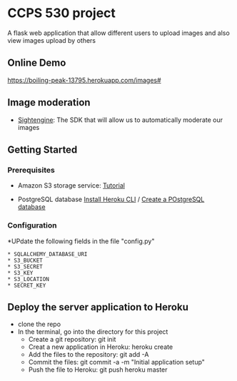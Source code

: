 # CCPS 530 project

A flask web application that allow different users to upload images and also view images upload by others


## Online Demo
https://boiling-peak-13795.herokuapp.com/images#


## Image moderation 
* [Sightengine](https://sightengine.com/): The SDK that will allow us to automatically moderate our images


## Getting Started

### Prerequisites

* Amazon S3 storage service: [Tutorial](https://www.lynda.com/Flask-tutorials/Amazon-Simple-Storage-Service-S3-setup/704154/5034692-4.html)

* PostgreSQL database [Install Heroku CLI](https://www.lynda.com/Flask-tutorials/) /  [Create a POstgreSQL database](https://www.lynda.com/Flask-tutorials/Create-PostgreSQL-database/704154/5034691-4.html)


### Configuration
*UPdate the following fields in the file "config.py"

	* SQLALCHEMY_DATABASE_URI
	* S3_BUCKET
	* S3_SECRET
	* S3_KEY
	* S3_LOCATION
	* SECRET_KEY



## Deploy the server application to Heroku
* clone the repo
* In the terminal, go into the directory for this project
	* Create a git repository: git init
	* Creat a new application in Heroku: heroku create
	* Add the files to the repository: git add -A
	* Commit the files: git commit -a -m "Initial application setup"
	* Push the file to Heroku: git push heroku master
